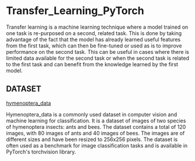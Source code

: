 # Transfer_Learning_PyTorch

Transfer learning is a machine learning technique where a model trained on one task is re-purposed on a second, related task. This is done by taking advantage of the fact that the model has already learned useful features from the first task, which can then be fine-tuned or used as is to improve performance on the second task. This can be useful in cases where there is limited data available for the second task or when the second task is related to the first task and can benefit from the knowledge learned by the first model.

## DATASET
[hymenoptera_data](https://www.kaggle.com/lingyuxiong/hymenoptera-data)


Hymenoptera_data is a commonly used dataset in computer vision and machine learning for classification. It is a dataset of images of two species of hymenoptera insects: ants and bees. The dataset contains a total of 120 images, with 80 images of ants and 40 images of bees. The images are of different sizes and have been resized to 256x256 pixels. The dataset is often used as a benchmark for image classification tasks and is available in PyTorch's torchvision library.
